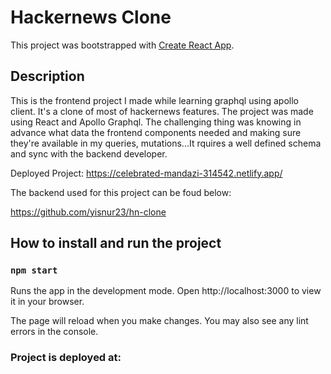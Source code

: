 # Hackernews Clone

This project was bootstrapped with [Create React App](https://github.com/facebook/create-react-app).

## Description

This is the frontend project I made while learning graphql using apollo client. It's a clone of most of hackernews features. The project was made using React and Apollo Graphql.
The challenging thing was knowing in advance what data the frontend components needed and making sure they're available in my queries, mutations...It rquires a well defined schema and sync with the backend developer.

Deployed Project: https://celebrated-mandazi-314542.netlify.app/

The backend used for this project can be foud below:

https://github.com/yisnur23/hn-clone

## How to install and run the project

### `npm start`

Runs the app in the development mode.
Open http://localhost:3000 to view it in your browser.

The page will reload when you make changes.
You may also see any lint errors in the console.

### Project is deployed at:
